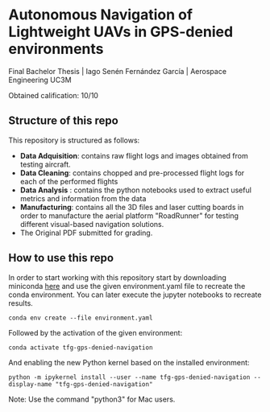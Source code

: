# Autonomous Navigation of Lightweight UAVs in GPS-denied environments
Final Bachelor Thesis | Iago Senén Fernández García |  Aerospace Engineering UC3M

Obtained calification: 10/10

## Structure of this repo
This repository is structured as follows:

* **Data Adquisition**: contains raw flight logs and images obtained from testing aircraft.
* **Data Cleaning**: contains chopped and pre-processed flight logs for each of the performed flights
* **Data Analysis** : contains the python notebooks used to extract useful metrics and information from the data
* **Manufacturing**: contains all the 3D files and laser cutting boards in order to manufacture the aerial platform "RoadRunner" for testing different visual-based navigation solutions.
* The Original PDF submitted for grading.

## How to use this repo
In order to start working with this repository start by downloading miniconda [here](https://docs.anaconda.com/miniconda/) and use the given environment.yaml file to recreate the conda environment. You can later execute the jupyter notebooks to recreate results.

```
conda env create --file environment.yaml
```

Followed by the activation of the given environment:
```
conda activate tfg-gps-denied-navigation
```
And enabling the new Python kernel based on the installed environment:
```
python -m ipykernel install --user --name tfg-gps-denied-navigation --display-name "tfg-gps-denied-navigation"
```

Note: Use the command "python3" for Mac users.



